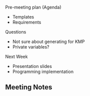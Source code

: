 Pre-meeting plan (Agenda)
  - Templates
  - Requirements

Questions
  - Not sure about generating for KMP
  - Private variables?

Next Week
  - Presentation slides
  - Programming implementation

Meeting Notes
  - 
